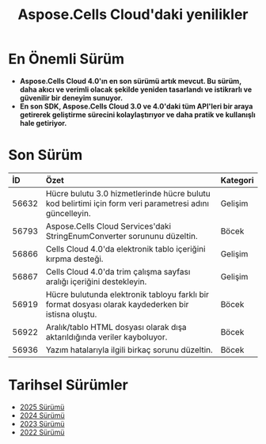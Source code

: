 ﻿---
title: Aspose.Cells Cloud'daki yenilikler
second_title: Documen
linktitle: Ne var ne yok
type: docs
weight: 9
url: /tr/new-features/
aliases: [/what-s-new-in-aspose-cells-cloud/]
keywords: What's new in aspose cells cloud. Microsoft Office Excel, Open Office Spreadsheet, CSV, PDF
description: Bu sayfa, son sürümlerde tanıtılan en ilginç yeni Aspose.Cells Bulut özelliklerini açıklamaktadır
kwords: Excel, Office Cloud, REST API, Elektronik Tablo, PDF, CSV, Json, Markdown, Aspose.Cells Cloud'daki yenilikler
---
# En Önemli Sürüm

- **Aspose.Cells Cloud 4.0'ın en son sürümü artık mevcut. Bu sürüm, daha akıcı ve verimli olacak şekilde yeniden tasarlandı ve istikrarlı ve güvenilir bir deneyim sunuyor.**
- **En son SDK, Aspose.Cells Cloud 3.0 ve 4.0'daki tüm API'leri bir araya getirerek geliştirme sürecini kolaylaştırıyor ve daha pratik ve kullanışlı hale getiriyor.**

# Son Sürüm

|**İD**|**Özet**|**Kategori**|
|:- |:- |:- |
|56632 | Hücre bulutu 3.0 hizmetlerinde hücre bulutu kod belirtimi için form veri parametresi adını güncelleyin.| Gelişim|
|56793 | Aspose.Cells Cloud Services'daki StringEnumConverter sorununu düzeltin.| Böcek|
|56866 | Cells Cloud 4.0'da elektronik tablo içeriğini kırpma desteği.| Gelişim|
|56867 | Cells Cloud 4.0'da trim çalışma sayfası aralığı içeriğini destekleyin.| Gelişim|
|56919 | Hücre bulutunda elektronik tabloyu farklı bir format dosyası olarak kaydederken bir istisna oluştu.| Böcek|
|56922 | Aralık/tablo HTML dosyası olarak dışa aktarıldığında veriler kayboluyor.| Böcek|
|56936 | Yazım hatalarıyla ilgili birkaç sorunu düzeltin.| Böcek|

# Tarihsel Sürümler

- [2025 Sürümü](/cells/tr/new-features/2025/)
- [2024 Sürümü](/cells/tr/new-features/2024/)
- [2023 Sürümü](/cells/tr/new-features/2023/)
- [2022 Sürümü](/cells/tr/new-features/2022/)
